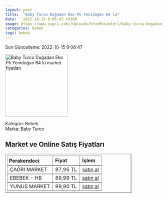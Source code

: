 ```yaml
---
layout: post
title:  "Baby Turco Doğadan Eko Pk Yenidoğan 64 lü"
date:   2022-10-15 6:06:47 +0300
image: https://www.cagri.com//Uploads/UrunResimleri/baby-turco-dogadan-eko-pk-yenidogan-64-c-71fb.jpg
categories: bebek
tags: bebek
---
```


Son Güncelleme: 2022-10-15 9:06:47

<img src="https://www.cagri.com//Uploads/UrunResimleri/baby-turco-dogadan-eko-pk-yenidogan-64-c-71fb.jpg" width="200" alt="Baby Turco Doğadan Eko Pk Yenidoğan 64 lü market fiyatları" />

Kategori: Bebek
<br />
Marka: Baby Turco

<h2>Market ve Online Satış Fiyatları</h2>

<table border="1" style="padding: 5px;width:80%;">
  <tr>
    <td style="padding: 5px;"><strong>Perakendeci</strong></td>
    <td><strong>Fiyat</strong></td>
    <td><strong>İşlem</strong></td>
  </tr>
  <tr>
              <td title="Çağrı Market">ÇAĞRI MARKET</td>
              <td>87,95 TL</td>
              <td><a title="Çağrı Market" target="_blank" href="https://www.cagri.com/baby-turco-dogadan-eko-pk-yenidogan-64-lu">satın al</a></td>
            </tr><tr>
              <td title="Hepsiburada/ebebek Mağazası">EBEBEK - HB</td>
              <td>89,99 TL</td>
              <td><a title="Hepsiburada/ebebek Mağazası" target="_blank" href="https://www.hepsiburada.com/baby-turco-eko-paket-1-numara-64-lu-pm-HBC00001BBMML">satın al</a></td>
            </tr><tr>
              <td title="Yunus Market">YUNUS MARKET</td>
              <td>99,90 TL</td>
              <td><a title="Yunus Market" target="_blank" href="https://www.yunusonline.com/product/baby-turco-dogadan-hesapli-nborn-64-lu/08d963ad-0228-4347-842b-da0f2feb8675">satın al</a></td>
            </tr>
</table>
